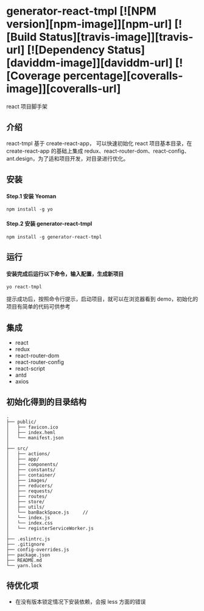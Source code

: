 # generator-react-tmpl [![NPM version][npm-image]][npm-url] [![Build Status][travis-image]][travis-url] [![Dependency Status][daviddm-image]][daviddm-url] [![Coverage percentage][coveralls-image]][coveralls-url]
react 项目脚手架

## 介绍
react-tmpl 基于 create-react-app， 可以快速初始化 react 项目基本目录，在  create-react-app 的基础上集成 redux、react-router-dom、react-config、ant.design，为了适和项目开发，对目录进行优化。

## 安装
#### Step.1 安装 Yeoman

    npm install -g yo
    
#### Step.2 安装 generator-react-tmpl

    npm install -g generator-react-tmpl
    
## 运行

#### 安装完成后运行以下命令，输入配置，生成新项目

    yo react-tmpl

提示成功后，按照命令行提示，启动项目，就可以在浏览器看到 demo，初始化的项目有简单的代码可供参考

## 集成

* react
* redux
* react-router-dom
* react-router-config
* react-script
* antd
* axios

## 初始化得到的目录结构

    .
    ├── public/
    │   ├── favicon.ico
    │   ├── index.heml
    │   └── manifest.json
    │
    ├── src/
    │   ├── actions/
    │   ├── app/
    │   ├── components/
    │   ├── constants/
    │   ├── container/
    │   ├── images/
    │   ├── reducers/
    │   ├── requests/
    │   ├── routes/
    │   ├── store/
    │   ├── utils/
    │   └── banBackSpace.js     // 
    │   └── index.js
    │   └── index.css
    │   └── registerServiceWorker.js
    │
    ├── .eslintrc.js
    ├── .gitignore
    ├── config-overrides.js
    ├── package.json
    ├── README.md
    └── yarn.lock
    
## 待优化项

* 在没有版本锁定情况下安装依赖，会报 less 方面的错误